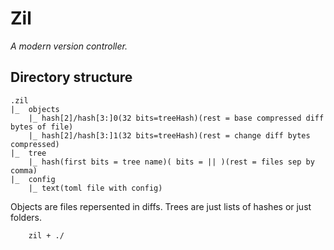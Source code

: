 # Zil

_A modern version controller._

## Directory structure

```
.zil
|_  objects
    |_ hash[2]/hash[3:]0(32 bits=treeHash)(rest = base compressed diff bytes of file)
    |_ hash[2]/hash[3:]1(32 bits=treeHash)(rest = change diff bytes compressed)
|_  tree
    |_ hash(first bits = tree name)( bits = || )(rest = files sep by comma)
|_  config
    |_ text(toml file with config)
```

Objects are files repersented in diffs. Trees are just lists of hashes or just folders.

```
    zil + ./
```
